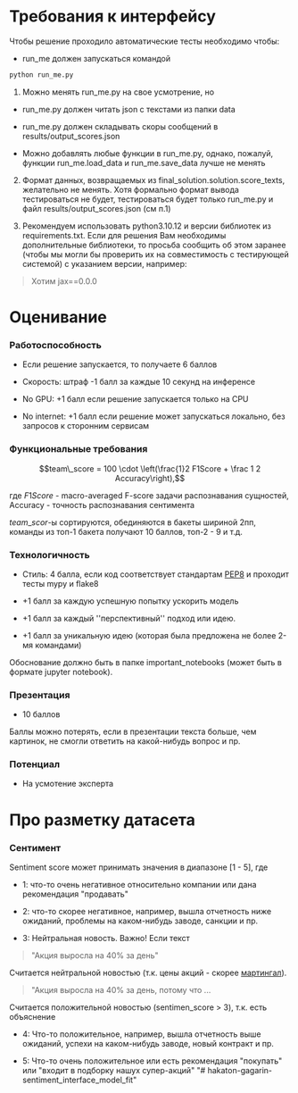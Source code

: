 # Требования к интерфейсу

Чтобы решение проходило автоматические тесты необходимо чтобы:

* run_me должен запускаться командой 
```bash
python run_me.py
```

1) Можно менять run_me.py на свое усмотрение, но 

* run_me.py должен читать json c текстами из папки data

* run_me.py должен складывать скоры сообщений в results/output_scores.json

* Можно добавлять любые функции в run_me.py, однако, пожалуй, функции run_me.load_data и run_me.save_data лучше не менять

2) Формат данных, возвращаемых из final_solution.solution.score_texts, желательно не менять. Хотя формально формат вывода тестироваться не будет, тестироваться будет только run_me.py и файл results/output_scores.json (см п.1)

2) Рекомендуем использовать python3.10.12 и версии библиотек из requirements.txt.
Если для решения Вам необходимы дополнительные библиотеки, то просьба сообщить об этом заранее (чтобы мы могли бы проверить их на совместимость с тестирующей системой) с указанием версии, например:

> Хотим jax==0.0.0

# Оценивание

### Работоспособность
* Если решение запускается, то получаете 6 баллов

* Скорость: штраф -1 балл за каждые 10 секунд на инференсе

* No GPU: +1 балл если решение запускается только на CPU

* No internet: +1 балл если решение может запускаться локально, без запросов к сторонним сервисам

### Функциональные требования
$$team\_score = 100 \cdot \left(\frac{1}2 F1Score + \frac 1 2 Accuracy\right),$$

где $F1Score$ - macro-averaged F-score задачи распознавания сущностей, Accuracy - точность распознавания сентимента

$team\_scor$-ы сортируются, обединяются в бакеты шириной 2пп, команды из топ-1 бакета получают 10 баллов, топ-2 - 9 и т.д.


### Технологичность

* Стиль: 4 балла, если код соответствует стандартам [PEP8](https://peps.python.org/pep-0008/) и проходит тесты mypy и flake8

* +1 балл за каждую успешную попытку ускорить модель

* +1 балл за каждый ''перспективный'' подход или идею.

* +1 балл за уникальную идею (которая была предложена не более 2-мя командами)

Обоснование должно быть в папке important_notebooks (может быть в формате jupyter notebook).

### Презентация
* 10 баллов

Баллы можно потерять, если в презентации текста больше, чем картинок, не смогли ответить на какой-нибудь вопрос и пр.

### Потенциал

* На усмотение эксперта


# Про разметку датасета

### Сентимент
Sentiment score может принимать значения в диапазоне [1 - 5], где

* 1: что-то очень негативное относительно компании или дана рекомендация "продавать"

* 2: что-то скорее негативное, например, вышла отчетность ниже ожиданий, проблемы на каком-нибудь заводе, санкции и пр.

* 3: Нейтральная новость. Важно! Если текст

> "Акция выросла на 40% за день"

Считается нейтральной новостью (т.к. цены акций - скорее [мартингал](https://ru.wikipedia.org/wiki/%D0%9C%D0%B0%D1%80%D1%82%D0%B8%D0%BD%D0%B3%D0%B0%D0%BB)).

> "Акция выросла на 40% за день, потому что ...

Считается положительной новостью (sentimen\_score > 3), т.к. есть объяснение

* 4: Что-то положительное, например, вышла отчетность выше ожиданий, успехи на каком-нибудь заводе, новый контракт и пр.

* 5: Что-то очень положительное или есть рекомендация "покупать" или "входит в подборку нашух супер-акций"
"# hakaton-gagarin-sentiment_interface_model_fit" 
